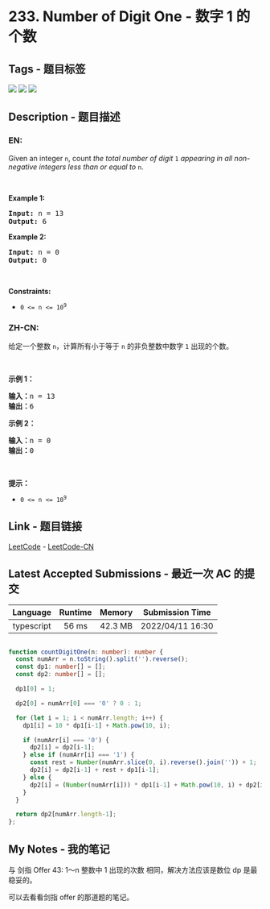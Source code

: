 
# 233. Number of Digit One - 数字 1 的个数

## Tags - 题目标签

 <img src="https://img.shields.io/badge/Recursion-递归-blue.svg">   <img src="https://img.shields.io/badge/Math-数学-blue.svg">   <img src="https://img.shields.io/badge/Dynamic Programming-动态规划-blue.svg">  


## Description - 题目描述

### EN:
<p>Given an integer <code>n</code>, count <em>the total number of digit </em><code>1</code><em> appearing in all non-negative integers less than or equal to</em> <code>n</code>.</p>

<p>&nbsp;</p>
<p><strong class="example">Example 1:</strong></p>

<pre>
<strong>Input:</strong> n = 13
<strong>Output:</strong> 6
</pre>

<p><strong class="example">Example 2:</strong></p>

<pre>
<strong>Input:</strong> n = 0
<strong>Output:</strong> 0
</pre>

<p>&nbsp;</p>
<p><strong>Constraints:</strong></p>

<ul>
	<li><code>0 &lt;= n &lt;= 10<sup>9</sup></code></li>
</ul>


### ZH-CN:
<p>给定一个整数 <code>n</code>，计算所有小于等于 <code>n</code> 的非负整数中数字 <code>1</code> 出现的个数。</p>

<p>&nbsp;</p>

<p><strong>示例 1：</strong></p>

<pre>
<strong>输入：</strong>n = 13
<strong>输出：</strong>6
</pre>

<p><strong>示例 2：</strong></p>

<pre>
<strong>输入：</strong>n = 0
<strong>输出：</strong>0
</pre>

<p>&nbsp;</p>

<p><strong>提示：</strong></p>

<ul>
	<li><code>0 &lt;= n &lt;= 10<sup>9</sup></code></li>
</ul>



## Link - 题目链接

[LeetCode](https://leetcode.com/problems/number-of-digit-one/description/)  -  [LeetCode-CN](https://leetcode.cn/problems/number-of-digit-one/description/)
## Latest Accepted Submissions - 最近一次 AC 的提交


| Language | Runtime | Memory | Submission Time |
|:---:|:---:|:---:|:---:|
| typescript  | 56 ms | 42.3 MB | 2022/04/11 16:30 |

```typescript

function countDigitOne(n: number): number {
  const numArr = n.toString().split('').reverse();
  const dp1: number[] = [];
  const dp2: number[] = [];

  dp1[0] = 1;

  dp2[0] = numArr[0] === '0' ? 0 : 1;

  for (let i = 1; i < numArr.length; i++) {
    dp1[i] = 10 * dp1[i-1] + Math.pow(10, i);

    if (numArr[i] === '0') {
      dp2[i] = dp2[i-1];
    } else if (numArr[i] === '1') {
      const rest = Number(numArr.slice(0, i).reverse().join('')) + 1;
      dp2[i] = dp2[i-1] + rest + dp1[i-1];
    } else {
      dp2[i] = (Number(numArr[i])) * dp1[i-1] + Math.pow(10, i) + dp2[i-1];
    }
  }

  return dp2[numArr.length-1];
};

```
## My Notes - 我的笔记


与 剑指 Offer 43: 1～n 整数中 1 出现的次数 相同，解决方法应该是数位 dp 是最稳妥的。

可以去看看剑指 offer 的那道题的笔记。


